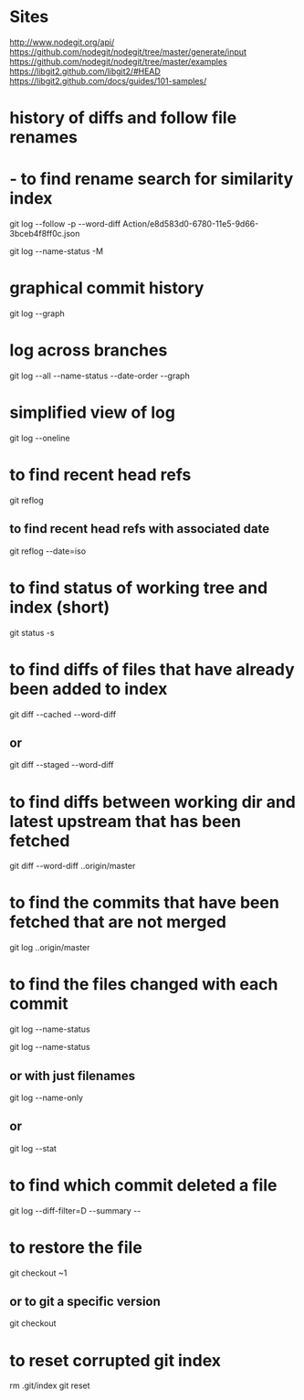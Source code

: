# Sites
http://www.nodegit.org/api/
https://github.com/nodegit/nodegit/tree/master/generate/input
https://github.com/nodegit/nodegit/tree/master/examples
https://libgit2.github.com/libgit2/#HEAD
https://libgit2.github.com/docs/guides/101-samples/


# history of diffs and follow file renames
#  - to find rename search for similarity index
git log --follow -p --word-diff Action/e8d583d0-6780-11e5-9d66-3bceb4f8ff0c.json

git log --name-status -M

# graphical commit history
git log --graph

# log across branches
git log --all --name-status --date-order --graph

# simplified view of log
git log --oneline

# to find recent head refs
git reflog

## to find recent head refs with associated date
git reflog --date=iso

# to find status of working tree and index (short)
git status -s

# to find diffs of files that have already been added to index
git diff --cached --word-diff
## or
git diff --staged --word-diff

# to find diffs between working dir and latest upstream that has been fetched
git diff --word-diff ..origin/master

# to find the commits that have been fetched that are not merged
git log ..origin/master

# to find the files changed with each commit
git log --name-status

git log --name-status <commit>

## or with just filenames
git log --name-only

## or
git log --stat

# to find which commit deleted a file
git log --diff-filter=D --summary -- <filename>

# to restore the file
git checkout <commit>~1 <filename>
## or to git a specific version
git checkout <commit before it was deleted> <filename>

# to reset corrupted git index
rm .git/index
git reset
